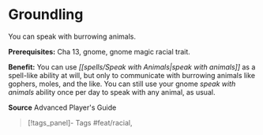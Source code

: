 ﻿---
cssclass: [feats]

---
# Groundling

You can speak with burrowing animals.

**Prerequisites:** Cha 13, gnome, gnome magic racial trait.

**Benefit:** You can use _[[spells/Speak with Animals|speak with animals]]_ as a spell-like ability at will, but only to communicate with burrowing animals like gophers, moles, and the like. You can still use your gnome _speak with animals_ ability once per day to speak with any animal, as usual.

**Source** Advanced Player's Guide
>[!tags_panel]- Tags
> #feat/racial, 